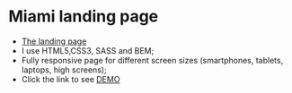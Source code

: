 # Miami landing page
- [The landing page](https://www.figma.com/file/nHz8bflIwJaWP3P99vKTH5/miami_home_new?node-id=16033%3A3)
- I use HTML5,CSS3, SASS and BEM;
- Fully responsive page for different screen sizes (smartphones, tablets, laptops, high screens);
- Click the link to see [DEMO](https://IvanKolodiazhnyi.github.io/layout_miami/)

